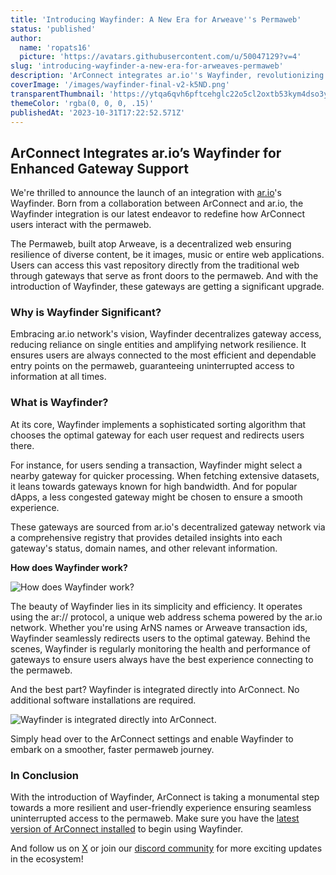 ```yaml
---
title: 'Introducing Wayfinder: A New Era for Arweave''s Permaweb'
status: 'published'
author:
  name: 'ropats16'
  picture: 'https://avatars.githubusercontent.com/u/50047129?v=4'
slug: 'introducing-wayfinder-a-new-era-for-arweaves-permaweb'
description: 'ArConnect integrates ar.io''s Wayfinder, revolutionizing access to information on Arweave. This collaboration ensures optimal, uninterrupted user connectivity by intelligently selecting the best gateways based on user requests.'
coverImage: '/images/wayfinder-final-v2-k5ND.png'
transparentThumbnail: 'https://ytqa6qvh6pftcehglc22o5cl2oxtb53kym4dso3yz2pyvmf6igea.arweave.net/xOAPQqfzyzEQ5li1p3RL068w92rDODk7eM6firC-QYg'
themeColor: 'rgba(0, 0, 0, .15)'
publishedAt: '2023-10-31T17:22:52.571Z'
---
```


## ArConnect Integrates ar.io’s Wayfinder for Enhanced Gateway Support

We're thrilled to announce the launch of an integration with [ar.io](https://ar.io/)'s Wayfinder. Born from a collaboration between ArConnect and ar.io, the Wayfinder integration is our latest endeavor to redefine how ArConnect users interact with the permaweb.

The Permaweb, built atop Arweave, is a decentralized web ensuring resilience of diverse content, be it images, music or entire web applications. Users can access this vast repository directly from the traditional web through gateways that serve as front doors to the permaweb. And with the introduction of Wayfinder, these gateways are getting a significant upgrade.

### **Why is Wayfinder Significant?**

Embracing ar.io network's vision, Wayfinder decentralizes gateway access, reducing reliance on single entities and amplifying network resilience. It ensures users are always connected to the most efficient and dependable entry points on the permaweb, guaranteeing uninterrupted access to information at all times.

### **What is Wayfinder?**

At its core, Wayfinder implements a sophisticated sorting algorithm that chooses the optimal gateway for each user request and redirects users there.

For instance, for users sending a transaction, Wayfinder might select a nearby gateway for quicker processing. When fetching extensive datasets, it leans towards gateways known for high bandwidth. And for popular dApps, a less congested gateway might be chosen to ensure a smooth experience.

These gateways are sourced from ar.io's decentralized gateway network via a comprehensive registry that provides detailed insights into each gateway's status, domain names, and other relevant information.

**How does Wayfinder work?**

![How does Wayfinder work?](/images/wayfinder-how-I4ND.png)<br>

The beauty of Wayfinder lies in its simplicity and efficiency. It operates using the ar:// protocol, a unique web address schema powered by the ar.io network. Whether you're using ArNS names or Arweave transaction ids, Wayfinder seamlessly redirects users to the optimal gateway. Behind the scenes, Wayfinder is regularly monitoring the health and performance of gateways to ensure users always have the best experience connecting to the permaweb.

And the best part? Wayfinder is integrated directly into ArConnect. No additional software installations are required.

![Wayfinder is integrated directly into ArConnect.](/images/wayfinder-setting-cwNT.gif)<br>

Simply head over to the ArConnect settings and enable Wayfinder to embark on a smoother, faster permaweb journey.

### **In Conclusion**

With the introduction of Wayfinder, ArConnect is taking a monumental step towards a more resilient and user-friendly experience ensuring seamless uninterrupted access to the permaweb. Make sure you have the [latest version of ArConnect installed](https://www.arconnect.io/download?utm_source=Blog&utm_medium=Post&utm_campaign=Wayfinder+Announcement&utm_id=Wayfinder+Announcement) to begin using Wayfinder.

And follow us on [X](https://twitter.com/arconnectio) or join our [discord community](https://discord.gg/QRNsBk63) for more exciting updates in the ecosystem!

<br>

<br>

